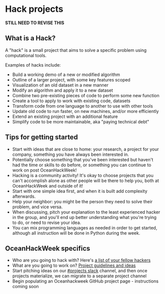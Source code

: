 # Hack projects

**STILL NEED TO REVISE THIS**

## What is a Hack?

A "hack" is a small project that aims to solve a specific problem using computational tools.

Examples of hacks include:
* Build a working demo of a new or modified algorithm
* Outline of a larger project, with some key features scoped
* Visualization of an old dataset in a new manner
* Modify an algorithm and apply it to a new dataset
* Combine two pre-existing pieces of code to perform some new function
* Create a tool to apply to work with existing code, datasets
* Transform code from one language to another to use with other tools
* Update old code to run faster, on new machines, and/or more efficiently
* Extend an existing project with an additional feature
* Simplify code to be more maintainable, aka "paying technical debt"


## Tips for getting started

* Start with ideas that are close to home: your research, a project for your company, something you have always been interested in.
* Potentially choose something that you've been interested but haven't had the time or skills to do before, or something you can continue to work on post OceanHackWeek!
* Hacking is a community activity! It's okay to choose projects that you can't accomplish alone as other people will be there to help you, both at OceanHackWeek and outside of it!
* Start with one simple idea first, and when it is built add complexity afterwards.
* Help your neighbor: you might be the person they need to solve their problem, and vice versa.
* When discussing, pitch your explanation to the least experienced hacker in the group, and you'll end up better understanding what you're trying to do, or need to revise your idea.
* You can mix programming languages as needed in order to get started, although all instruction will be done in Python during the week.


## OceanHackWeek specifics

* Who are you going to hack with? Here's [a list of your fellow hackers](participants_2019)
* What are you going to work on? [Project guidelines and ideas](project_guidelines)
* Start pitching ideas on our [#projects slack](https://oceanhackweek2019.slack.com) channel, and then once projects materialize, we can migrate to a separate project channel
* Begin populating an Oceanhackweek GitHub project page - instructions coming soon